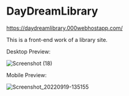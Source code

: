# DayDreamLibrary
https://daydreamlibrary.000webhostapp.com/

This is a front-end work of a library site.

Desktop Preview:

![Screenshot (18)](https://user-images.githubusercontent.com/85684143/190978095-8b4599d0-674c-4c03-8e0c-0b74fe621fa3.png)


Mobile Preview:

![Screenshot_20220919-135155](https://user-images.githubusercontent.com/85684143/190978271-dc090767-96e3-48f9-97e6-51f681ee234d.jpg)
